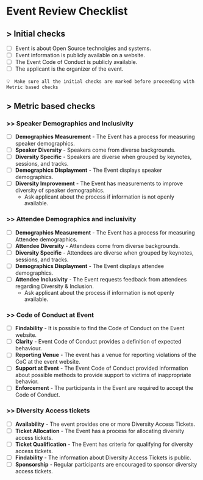 # Event Review Checklist


## > Initial checks

- [ ] Event is about Open Source technolgies and systems.
- [ ] Event information is publicly available on a website.
- [ ] The Event Code of Conduct is publicly available.
- [ ] The applicant is the organizer of the event.

💡 ``` Make sure all the initial checks are marked before proceeding with Metric based checks```

## > Metric based checks

### >> Speaker Demographics and Inclusivity
- [ ] **Demographics Measurement** - The Event has a process for measuring speaker demographics.
- [ ] **Speaker Diversity** - Speakers come from diverse backgrounds.
- [ ] **Diversity Specific** - Speakers are diverse when grouped by keynotes, sessions, and tracks.
- [ ] **Demographics Displayment** - The Event displays speaker demographics.
- [ ] **Diversity Improvement** - The Event has measurements to improve diversity of speaker demographics.
  - Ask applicant about the process if information is not openly available.

### >> Attendee Demographics and inclusivity
- [ ] **Demographics Measurement** - The Event has a process for measuring Attendee demographics.
- [ ] **Attendee Diversity** - Attendees come from diverse backgrounds.
- [ ] **Diversity Specific** - Attendees are diverse when grouped by keynotes, sessions, and tracks.
- [ ] **Demographics Displayment** - The Event displays attendee demographics.
- [ ] **Attendee Inclusivity** - The Event requests feedback from attendees regarding Diversity & Inclusion.
  - Ask applicant about the process if information is not openly available.

### >> Code of Conduct at Event
- [ ] **Findability** - It is possible to find the Code of Conduct on the Event website.
- [ ] **Clarity** - Event Code of Conduct provides a definition of expected behaviour.
- [ ] **Reporting Venue** - The event has a venue for reporting violations of the CoC at the event website.
- [ ] **Support at Event** - The Event Code of Conduct provided information about possible methods to provide support to victims of inappropriate behavior.
- [ ] **Enforcement** - The participants in the Event are required to accept the Code of Conduct.
    <!--For example: Emails or Phone numbers that can be contacted during the Event-->

### >> Diversity Access tickets
- [ ] **Availability** - The event provides one or more Diversity Access Tickets.
- [ ] **Ticket Allocation** - The Event has a process for allocating diversity access tickets.
- [ ] **Ticket Qualification** - The Event has criteria for qualifying for diversity access tickets.
- [ ] **Findability** - The information about Diversity Access Tickets is public.
- [ ] **Sponsorship** - Regular participants are encouraged to sponsor diversity access tickets.
